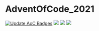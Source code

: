 # AdventOfCode_2021
[![Update AoC Badges](https://github.com/Kehvarl/AdventOfCode_2021/actions/workflows/main.yml/badge.svg?branch=main)](https://github.com/Kehvarl/AdventOfCode_2021/actions/workflows/main.yml)  ![](https://img.shields.io/badge/day%20📅-18-blue)  ![](https://img.shields.io/badge/stars%20⭐-34-yellow) ![](https://img.shields.io/badge/days%20completed-17-red)
